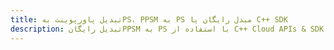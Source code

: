 ---title: تبدیل پاورپوینت بهPS، PPSM به PS مبدل رایگان یا C++ SDKdescription: تبدیل رایگانPPSM به PS با استفاده از C++ Cloud APIs & SDK. همچنین اسناد Microsoft PowerPoint را در Cloud ایجاد، ویرایش و رندر کنید.---